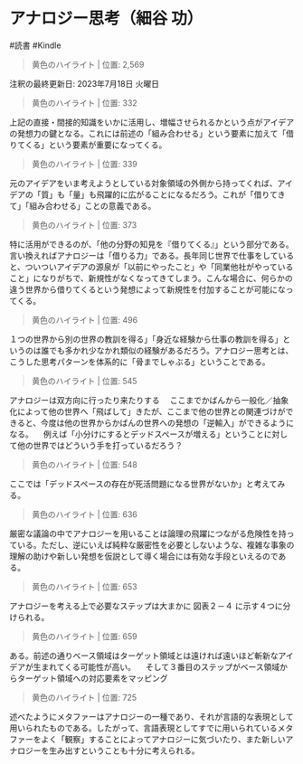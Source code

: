 # アナロジー思考（細谷 功）

#読書 #Kindle

> 黄色のハイライト | 位置: 2,569

注釈の最終更新日: 2023年7月18日 火曜日


> 黄色のハイライト | 位置: 332

上記の直接・間接的知識をいかに活用し、増幅させられるかという点がアイデアの発想力の鍵となる。これには前述の「組み合わせる」という要素に加えて「借りてくる」という要素が重要になってくる。


> 黄色のハイライト | 位置: 339

元のアイデアをいま考えようとしている対象領域の外側から持ってくれば、アイデアの「質」も「量」も飛躍的に広がることになるだろう。これが「借りてきて」「組み合わせる」ことの意義である。


> 黄色のハイライト | 位置: 373

特に活用ができるのが、「他の分野の知見を『借りてくる』」という部分である。言い換えればアナロジーは「借りる力」である。長年同じ世界で仕事をしていると、ついついアイデアの源泉が「以前にやったこと」や「同業他社がやっていること」になりがちで、新規性がなくなってきてしまう。こんな場合に、何らかの違う世界から借りてくるという発想によって新規性を付加することが可能になってくる。


> 黄色のハイライト | 位置: 496

１つの世界から別の世界の教訓を得る」「身近な経験から仕事の教訓を得る」というのは誰でも多かれ少なかれ類似の経験があるだろう。アナロジー思考とは、こうした思考パターンを体系的に「骨までしゃぶる」ということである。


> 黄色のハイライト | 位置: 545

アナロジーは双方向に行ったり来たりする 　ここまでかばんから一般化／抽象化によって他の世界へ「飛ばして」きたが、ここまで他の世界との関連づけができると、今度は他の世界からかばんの世界への発想の「逆輸入」ができるようになる。 　例えば「小分けにするとデッドスペースが増える」ということに対して他の世界ではどういう手を打っているだろう？


> 黄色のハイライト | 位置: 548

ここでは「デッドスペースの存在が死活問題になる世界がないか」と考えてみる。


> 黄色のハイライト | 位置: 636

厳密な議論の中でアナロジーを用いることは論理の飛躍につながる危険性を持っている。ただし、逆にいえば純粋な厳密性を必要としないような、複雑な事象の理解の助けや新しい発想を仮説として導く場合には有効な手段といえるのである。


> 黄色のハイライト | 位置: 653

アナロジーを考える上で必要なステップは大まかに 図表２－４ に示す４つに分けられる。


> 黄色のハイライト | 位置: 659

ある。前述の通りベース領域はターゲット領域とは遠ければ遠いほど斬新なアイデアが生まれてくる可能性が高い。 　そして３番目のステップがベース領域からターゲット領域への対応要素をマッピング


> 黄色のハイライト | 位置: 725

述べたようにメタファーはアナロジーの一種であり、それが言語的な表現として用いられたものである。したがって、言語表現としてすでに用いられているメタファーをよく「観察」することによってアナロジーに気づいたり、また新しいアナロジーを生み出すということも十分に考えられる。


